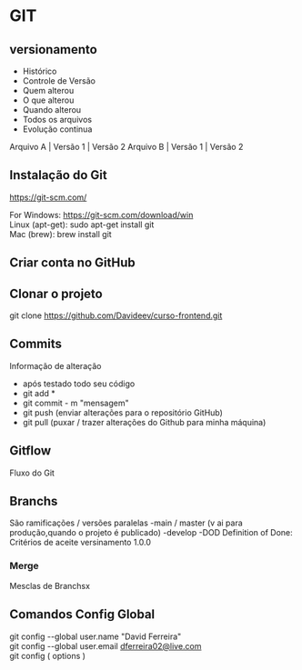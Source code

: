 
# GIT
## versionamento
- Histórico
- Controle de Versão
- Quem alterou 
- O que alterou 
- Quando alterou
- Todos os arquivos
- Evolução continua

Arquivo A | Versão 1 | Versão 2
Arquivo B | Versão 1 | Versão 2

## Instalação do Git
https://git-scm.com/

For Windows: https://git-scm.com/download/win <br>
Linux (apt-get): sudo apt-get install git <br>
Mac (brew): brew install git

## Criar conta no GitHub

## Clonar o projeto
git clone https://github.com/Davideev/curso-frontend.git

## Commits 
Informação de alteração
- após testado todo seu código
- git add * 
- git commit  - m "mensagem"
- git push (enviar alterações para o repositório GitHub)
- git pull (puxar / trazer alterações do Github para minha máquina)

## Gitflow
Fluxo do Git

## Branchs

São ramificações / versões paralelas
-main / master (v ai para produção,quando o projeto é publicado)
-develop
-DOD Definition of Done: Critérios de aceite
versinamento 1.0.0

### Merge 

Mesclas de Branchsx

## Comandos Config Global
git config --global user.name "David Ferreira" <br>
git config --global user.email dferreira02@live.com <br>
git config ( options )<br>
